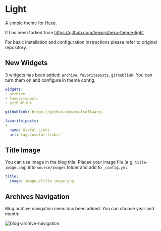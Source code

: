# Light

A simple theme for [Hexo](https://hexo.io/).

It has been forked from https://github.com/hexojs/hexo-theme-light

For basic installation and configuration instructions please refer to original repository.

## New Widgets

3 widgets has been added: `archive`, `favoriteposts`, `githublink`. You can turn them on and configure in theme config:

``` yaml
widgets:
- archive
- favoriteposts
- githublink

githublink: https://github.com/coolsoftware/

favorite_posts:
-
  name: Useful Links
  url: tags/useful-links/
```

## Title Image

You can use image in the blog title. Placee your image file (e.g, `title-image.png`) into `source/images` folder and add to `_config.yml`:

``` yaml  
title:
  image: images/title-image.png
```

## Archives Navigation

Blog archive navigation menu has been added. You can choose year and month:

![blog-archive-navigation](https://user-images.githubusercontent.com/1533483/152324256-978c2cbe-05e8-480c-8a34-75107d5125f4.png)

